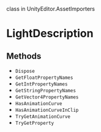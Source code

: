 class in UnityEditor.AssetImporters
# LightDescription

## Methods
- `Dispose`
- `GetFloatPropertyNames`
- `GetIntPropertyNames`
- `GetStringPropertyNames`
- `GetVector4PropertyNames`
- `HasAnimationCurve`
- `HasAnimationCurveInClip`
- `TryGetAnimationCurve`
- `TryGetProperty`
